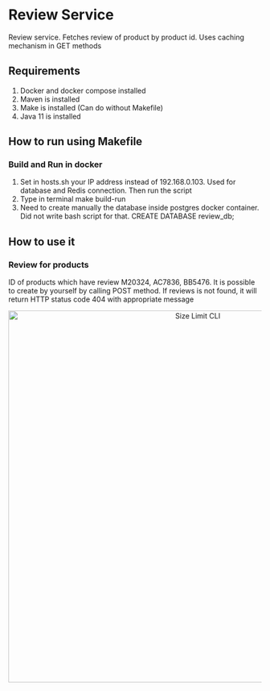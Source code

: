 # Review Service

Review service. Fetches review of product by product id. Uses caching mechanism in GET methods


## Requirements

1. Docker and docker compose installed
2. Maven is installed
3. Make is installed (Can do without Makefile)
4. Java 11 is installed


## How to run using Makefile

### Build and Run in docker
1. Set in hosts.sh your IP address instead of 192.168.0.103. Used for database and Redis connection. Then run the script
2. Type in terminal make build-run
3. Need to create manually the database inside postgres docker container. Did not write bash script for that. CREATE DATABASE review_db;


## How to use it
### Review for products
ID of products which have review M20324, AC7836, BB5476. It is possible to create by yourself by calling POST method. If reviews is not found, it will return HTTP status code 404 with appropriate message

<p align="center">
  <img src="https://snipboard.io/NnvgdO.jpg" alt="Size Limit CLI" width="738">
</p>
